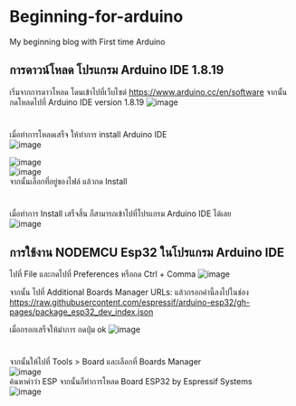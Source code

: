 # Beginning-for-arduino
My beginning blog with First time Arduino


## การดาวน์โหลด โปรแกรม Arduino IDE 1.8.19
เริ่มจากการดาวโหลด โดนเข้าไปที่เว็บไซต์ https://www.arduino.cc/en/software
จากนั้นกดโหลดไปที่ Arduino IDE version 1.8.19
![image](https://user-images.githubusercontent.com/109753614/199952667-b6eae59e-ff06-4587-a7ca-649afe79fdec.png)
#
เมื่อทำการโหลดเสร็จ ให้ทำการ install Arduino IDE                                            
![image](https://user-images.githubusercontent.com/109753614/199952905-f626828d-585b-4900-9ec4-bbf3b295dad2.png)

![image](https://user-images.githubusercontent.com/109753614/199952963-8ff71f2f-08ef-4a43-b1f2-580954c01282.png)                       
![image](https://user-images.githubusercontent.com/109753614/199953108-cd09ba33-e07c-4f89-a244-1fc809b3abe1.png)       
จากนั้นเลือกที่อยู่ของไฟล์ แล้วกด Install
#
เมื่อทำการ Install เสร็จสิ้น
ก็สามารถเข้าไปที่โปรแกรม Arduino IDE ได้เลย                                         
![image](https://user-images.githubusercontent.com/109753614/199953915-65591d95-66d8-436f-a886-9d6b7f68829a.png)

## การใช้งาน NODEMCU Esp32 ในโปรแกรม Arduino IDE
ไปที่ File และกดไปที่ Preferences หรือกด Ctrl + Comma
![image](https://user-images.githubusercontent.com/109753614/199955950-30015684-020a-46b0-8b9b-3f247cbe4d20.png)

จากนั้น ไปที่ Additional Boards Manager URLs: แล้วกรอกค่านี้ลงไปในช่อง                             
https://raw.githubusercontent.com/espressif/arduino-esp32/gh-pages/package_esp32_dev_index.json

เมื่อกรอกเสร็จให้มำการ กดปุ่ม ok
![image](https://user-images.githubusercontent.com/109753614/199956674-125acdcf-417b-481d-b5c2-5abca1fd4b37.png)
#
จากนั้นให้ไปที่ Tools > Board และเลือกที่ Boards Manager                                      
![image](https://user-images.githubusercontent.com/109753614/199956939-0dabd064-9a21-425c-a17e-d814582d3ff3.png)                           
ค้นหาคำว่า ESP จากนั้นก็ทำการโหลด Board ESP32 by Espressif Systems                                                     
![image](https://user-images.githubusercontent.com/109753614/199957111-9f01f87b-9c10-4bba-9410-bb5eb490ae24.png)





